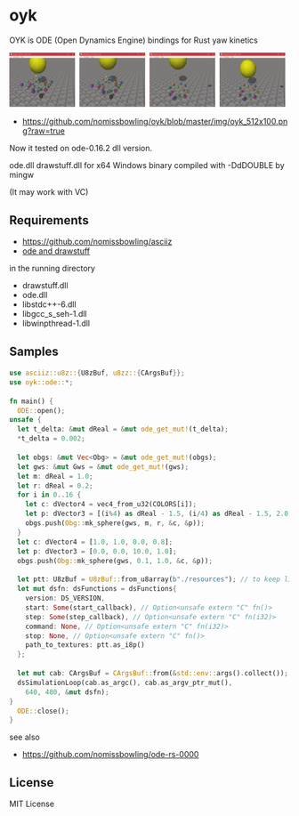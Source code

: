 oyk
===

OYK is ODE (Open Dynamics Engine) bindings for Rust yaw kinetics


[oyk_512x100]: https://github.com/nomissbowling/oyk/blob/master/img/oyk_512x100.png?raw=true
![ODE][oyk_512x100]
 * https://github.com/nomissbowling/oyk/blob/master/img/oyk_512x100.png?raw=true

Now it tested on ode-0.16.2 dll version.

ode.dll drawstuff.dll for x64 Windows binary compiled with -DdDOUBLE by mingw

(It may work with VC)


Requirements
------------

- [ https://github.com/nomissbowling/asciiz ]( https://github.com/nomissbowling/asciiz )
- [ ode and drawstuff ]( https://ode.org/ )


in the running directory

- drawstuff.dll
- ode.dll
- libstdc++-6.dll
- libgcc_s_seh-1.dll
- libwinpthread-1.dll


Samples
-------

```rust
use asciiz::u8z::{U8zBuf, u8zz::{CArgsBuf}};
use oyk::ode::*;

fn main() {
  ODE::open();
unsafe {
  let t_delta: &mut dReal = &mut ode_get_mut!(t_delta);
  *t_delta = 0.002;

  let obgs: &mut Vec<Obg> = &mut ode_get_mut!(obgs);
  let gws: &mut Gws = &mut ode_get_mut!(gws);
  let m: dReal = 1.0;
  let r: dReal = 0.2;
  for i in 0..16 {
    let c: dVector4 = vec4_from_u32(COLORS[i]);
    let p: dVector3 = [(i%4) as dReal - 1.5, (i/4) as dReal - 1.5, 2.0, 1.0];
    obgs.push(Obg::mk_sphere(gws, m, r, &c, &p));
  }
  let c: dVector4 = [1.0, 1.0, 0.0, 0.8];
  let p: dVector3 = [0.0, 0.0, 10.0, 1.0];
  obgs.push(Obg::mk_sphere(gws, 0.1, 1.0, &c, &p));

  let ptt: U8zBuf = U8zBuf::from_u8array(b"./resources"); // to keep lifetime
  let mut dsfn: dsFunctions = dsFunctions{
    version: DS_VERSION,
    start: Some(start_callback), // Option<unsafe extern "C" fn()>
    step: Some(step_callback), // Option<unsafe extern "C" fn(i32)>
    command: None, // Option<unsafe extern "C" fn(i32)>
    stop: None, // Option<unsafe extern "C" fn()>
    path_to_textures: ptt.as_i8p()
  };

  let mut cab: CArgsBuf = CArgsBuf::from(&std::env::args().collect());
  dsSimulationLoop(cab.as_argc(), cab.as_argv_ptr_mut(),
    640, 480, &mut dsfn);
}
  ODE::close();
}
```


see also

- [ https://github.com/nomissbowling/ode-rs-0000 ]( https://github.com/nomissbowling/ode-rs-0000 )


License
-------

MIT License


